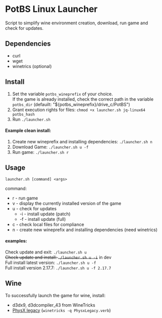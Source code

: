 
# PotBS Linux Launcher
Script to simplify wine environment creation, download, run game and check for updates.

## Dependencies
 - curl 
 - wget
 - winetrics (optional)

## Install
1. Set the variable `potbs_wineprefix` of your choice.  
	If the game is already installed, check the correct path in the variable `potbs_dir` (defauilt: "${potbs_wineprefix}/drive_c/PotBS")
2. Grant execution rights for files: `chmod +x launcher.sh jq-linux64 potbs_hash`
3. Run `./launcher.sh`

#### Example clean install:
1. Create new wineprefix and installing dependencies: `./launcher.sh n`
2. Download Game: `./launcher.sh u -f`
3. Run game: `./launcher.sh r`

## Usage

    launcher.sh [command] <args>
command:

 - r  - run game
 - v  - display the currently installed version of the game
 - u  - check for updates
	 - -i - install update (patch)
	 - -f - install update (full)
 - c  - check local files for compliance
 - n  - create new wineprefix and installing dependencies (need winetrics)

#### examples:
Check update and exit:     `./launcher.sh u`  
~~Check update and install:    `./launcher.sh u -i`~~ in dev  
Full install latest version:    `./launcher.sh u -f`  
Full install version 2.17.7:  `./launcher.sh u -f 2.17.7`  


## Wine
To successfully launch the game for wine, install:
 - d3dx9, d3dcompiler_43 from WineTricks
 - [PhysX legacy](https://www.nvidia.com/en-us/drivers/physx/physx-9-13-0604-legacy-driver/) (`winetricks -q PhysxLegacy.verb`)
